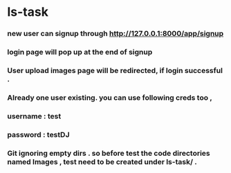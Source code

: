 # ls-task

### new user can signup through http://127.0.0.1:8000/app/signup
### login page will pop up at the end of signup
### User upload images page will be redirected, if login successful .

### Already one user existing. you can use following creds too ,  
### username :  test
### password : testDJ
### Git ignoring empty dirs . so before test the code directories named  Images , test need to be created under ls-task/ .
### 
